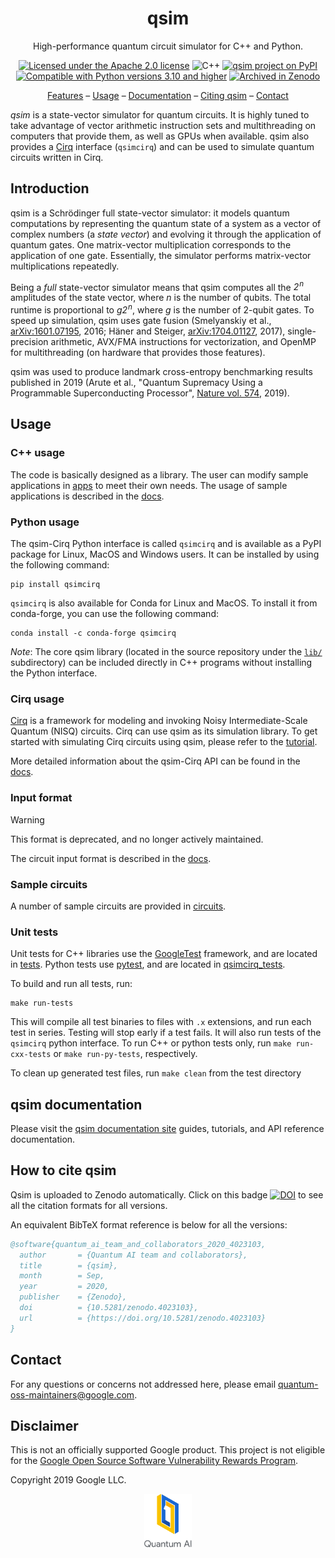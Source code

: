 <div align="center">

# qsim

High-performance quantum circuit simulator for C++ and Python.

[![Licensed under the Apache 2.0
license](https://img.shields.io/badge/License-Apache%202.0-3c60b1.svg?logo=opensourceinitiative&logoColor=white&style=flat-square)](https://github.com/quantumlib/qsim/blob/main/LICENSE)
![C++](https://img.shields.io/badge/C%2B%2B17-fcbc2c.svg?logo=c%2B%2B&logoColor=white&style=flat-square&label=C%2B%2B)
[![qsim project on
PyPI](https://img.shields.io/pypi/v/qsim.svg?logo=python&logoColor=white&label=PyPI&style=flat-square&color=e57430)](https://pypi.org/project/qsim)
[![Compatible with Python versions 3.10 and
higher](https://img.shields.io/badge/Python-3.10+-fcbc2c.svg?style=flat-square&logo=python&logoColor=white)](https://www.python.org/downloads/)
[![Archived in
Zenodo](https://img.shields.io/badge/10.5281%2Fzenodo.4023103-gray.svg?label=DOI&logo=doi&logoColor=white&style=flat-square&colorA=gray&colorB=3c60b1)](https://doi.org/10.5281/zenodo.4023103)

[Features](#features) &ndash;
[Usage](#usage) &ndash;
[Documentation](#cirq-documentation) &ndash;
[Citing qsim](#citing-qsim) &ndash;
[Contact](#contact)

</div>

_qsim_ is a state-vector simulator for quantum circuits. It is highly tuned to
take advantage of vector arithmetic instruction sets and multithreading on
computers that provide them, as well as GPUs when available. qsim also provides
a [Cirq](https://quantumai.google/cirq) interface (`qsimcirq`) and can be used
to simulate quantum circuits written in Cirq.

## Introduction

qsim is a Schrödinger full state-vector simulator: it models quantum
computations by representing the quantum state of a system as a vector of
complex numbers (a _state vector_) and evolving it through the application of
quantum gates. One matrix-vector multiplication corresponds to the application
of one gate. Essentially, the simulator performs matrix-vector multiplications
repeatedly.

Being a _full_ state-vector simulator means that qsim computes all the
*2<sup> n</sup>* amplitudes of the state vector, where *n* is the number of
qubits. The total runtime is proportional to *g2<sup> n</sup>*, where *g* is the
number of 2-qubit gates. To speed up simulation, qsim uses gate fusion
(Smelyanskiy et al., [arXiv:1601.07195](https://arxiv.org/abs/1601.07195), 2016;
Häner and Steiger, [arXiv:1704.01127](https://arxiv.org/abs/1704.01127), 2017),
single-precision arithmetic, AVX/FMA instructions for vectorization, and
OpenMP for multithreading (on hardware that provides those features).

qsim was used to produce landmark cross-entropy benchmarking results published
in 2019 (Arute et al., "Quantum Supremacy Using a Programmable Superconducting
Processor", [Nature
vol.&nbsp;574](https://www.nature.com/articles/s41586-019-1666-5), 2019).

## Usage

### C++ usage

The code is basically designed as a library. The user can modify sample
applications in [apps](https://github.com/quantumlib/qsim/tree/master/apps)
to meet their own needs. The usage of sample applications is described in the
[docs](https://github.com/quantumlib/qsim/blob/master/docs/usage.md).

### Python usage

The qsim-Cirq Python interface is called `qsimcirq` and is available as a PyPI
package for Linux, MacOS and Windows users. It can be installed by using the
following command:

```shell
pip install qsimcirq
```

`qsimcirq` is also available for Conda for Linux and MacOS. To install it from
conda-forge, you can use the following command:

```shell
conda install -c conda-forge qsimcirq
```

_Note_: The core qsim library (located in the source repository under the
[`lib/`](https://github.com/quantumlib/qsim/blob/master/lib) subdirectory) can
be included directly in C++ programs without installing the Python interface.

### Cirq usage

[Cirq](https://github.com/quantumlib/cirq) is a framework for modeling and
invoking Noisy Intermediate-Scale Quantum (NISQ) circuits. Cirq can use qsim
as its simulation library. To get started with simulating Cirq circuits using
qsim, please refer to the
[tutorial](https://github.com/quantumlib/qsim/blob/master/docs/tutorials/qsimcirq.ipynb).

More detailed information about the qsim-Cirq API can be found in the
[docs](https://github.com/quantumlib/qsim/blob/master/docs/cirq_interface.md).

### Input format

> [!WARNING]
> This format is deprecated, and no longer actively maintained.

The circuit input format is described in the
[docs](https://github.com/quantumlib/qsim/blob/master/docs/input_format.md).

### Sample circuits

A number of sample circuits are provided in
[circuits](https://github.com/quantumlib/qsim/tree/master/circuits).

### Unit tests

Unit tests for C++ libraries use the
[GoogleTest](https://github.com/google/googletest) framework, and are located in
[tests](https://github.com/quantumlib/qsim/tree/master/tests). Python tests use
[pytest](https://docs.pytest.org/en/stable/), and are located in
[qsimcirq_tests](https://github.com/quantumlib/qsim/tree/master/qsimcirq_tests).

To build and run all tests, run:

```shell
make run-tests
```

This will compile all test binaries to files with `.x` extensions, and run each
test in series. Testing will stop early if a test fails. It will also run tests
of the `qsimcirq` python interface. To run C++ or python tests only, run
`make run-cxx-tests` or `make run-py-tests`, respectively.

To clean up generated test files, run `make clean` from the test directory

## qsim documentation

Please visit the [qsim documentation site](https://quantumai.google/qsim)
guides, tutorials, and API reference documentation.


## How to cite qsim<a name="how-to-cite-qsim"></a><a name="how-to-cite"></a>

Qsim is uploaded to Zenodo automatically. Click on this badge [![DOI](https://zenodo.org/badge/DOI/10.5281/zenodo.4023103.svg)](https://doi.org/10.5281/zenodo.4023103) to see all the citation formats for all versions.

An equivalent BibTeX format reference is below for all the versions:

```bibtex
@software{quantum_ai_team_and_collaborators_2020_4023103,
  author       = {Quantum AI team and collaborators},
  title        = {qsim},
  month        = Sep,
  year         = 2020,
  publisher    = {Zenodo},
  doi          = {10.5281/zenodo.4023103},
  url          = {https://doi.org/10.5281/zenodo.4023103}
}
```

## Contact

For any questions or concerns not addressed here, please email
quantum-oss-maintainers@google.com.

## Disclaimer

This is not an officially supported Google product. This project is not
eligible for the [Google Open Source Software Vulnerability Rewards
Program](https://bughunters.google.com/open-source-security).

Copyright 2019 Google LLC.

<div align="center">
  <a href="https://quantumai.google">
    <img width="15%" alt="Google Quantum AI"
         src="https://raw.githubusercontent.com/quantumlib/Cirq/refs/heads/main/docs/images/quantum-ai-vertical.svg">
  </a>
</div>
